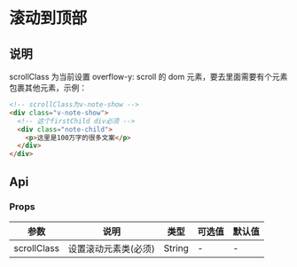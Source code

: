 # 滚动到顶部

## 说明

scrollClass 为当前设置 overflow-y: scroll 的 dom 元素，要去里面需要有个元素包裹其他元素，示例：

```html
<!-- scrollClass为v-note-show -->
<div class="v-note-show">
  <!-- 这个firstChild div必须 -->
  <div class="note-child">
    <p>这里是100万字的很多文案</p>
  </div>
</div>
```

## Api

### Props

| 参数        | 说明                 | 类型   | 可选值 | 默认值 |
| ----------- | -------------------- | ------ | ------ | ------ |
| scrollClass | 设置滚动元素类(必须) | String | -      | -      |
